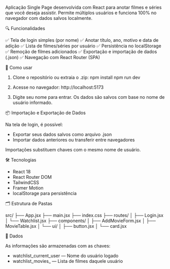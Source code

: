 Aplicação Single Page desenvolvida com React para anotar filmes e séries que você deseja assistir. Permite múltiplos usuários e funciona 100% no navegador com dados salvos localmente.

🔍 Funcionalidades

✅ Tela de login simples (por nome)
✅ Anotar título, ano, motivo e data de adição
✅ Lista de filmes/séries por usuário
✅ Persistência no localStorage
✅ Remoção de filmes adicionados
✅ Exportação e importação de dados (.json)
✅ Navegação com React Router (SPA)

🚀 Como usar

1. Clone o repositório ou extraia o .zip:
   npm install
   npm run dev

2. Acesse no navegador:
   http://localhost:5173

3. Digite seu nome para entrar. Os dados são salvos com base no nome de usuário informado.

📦 Importação e Exportação de Dados

Na tela de login, é possível:

- Exportar seus dados salvos como arquivo .json
- Importar dados anteriores ou transferir entre navegadores

Importações substituem chaves com o mesmo nome de usuário.

🛠️ Tecnologias

- React 18
- React Router DOM
- TailwindCSS
- Framer Motion
- localStorage para persistência

🗂️ Estrutura de Pastas

src/
├── App.jsx
├── main.jsx
├── index.css
├── routes/
│   ├── Login.jsx
│   └── Watchlist.jsx
├── components/
│   ├── AddMovieForm.jsx
│   ├── MovieTable.jsx
│   └── ui/
│       ├── button.jsx
│       └── card.jsx

📁 Dados

As informações são armazenadas com as chaves:

- watchlist_current_user — Nome do usuário logado
- watchlist_movies_<nome> — Lista de filmes daquele usuário
